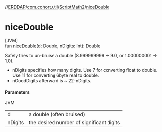 //[ERDDAP](../../../index.md)/[com.cohort.util](../index.md)/[ScriptMath2](index.md)/[niceDouble](nice-double.md)

# niceDouble

[JVM]\
fun [niceDouble](nice-double.md)(d: Double, nDigits: Int): Double

Safely tries to un-bruise a double (8.999999999 -&gt; 9.0, or 1.000000001 -&gt; 1.0). 

- nDigits specifies how many digits. Use 7 for converting float to double. Use 11 for converting 6byte real to double.
- nGoodDigits afterward is ~ 22-nDigits.

#### Parameters

JVM

| | |
|---|---|
| d | a double (often bruised) |
| nDigits | the desired number of significant digits |